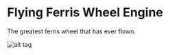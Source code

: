 # Flying Ferris Wheel Engine

The greatest ferris wheel that has ever flown.

![alt tag](https://lh5.googleusercontent.com/k4VB3qFZlBaZw4QGOKu24z2b1kntQ_4s4vTnf2sYi4UO2VGcMn3vGNMva-n_N9A3ofz3H9YkLnDssas=w950-h905-rw)
